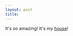 ```yaml
---
layout: post
title: 
---
```


It's so amazing! It's my <a href="http://terraserver.microsoft.com/image.asp?S=10&T=1&X=1603&Y=22148&Z=17&W=0">house</a>!
